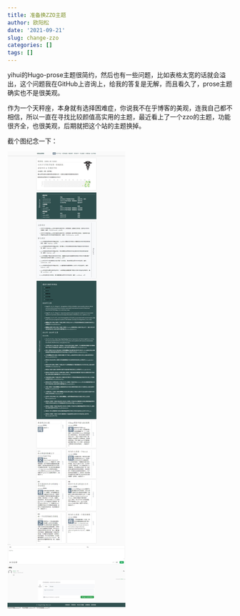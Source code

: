 ```yaml
---
title: 准备换ZZO主题
author: 欧阳松
date: '2021-09-21'
slug: change-zzo
categories: []
tags: []
---
```


yihui的Hugo-prose主题很简约，然后也有一些问题，比如表格太宽的话就会溢出，这个问题我在GitHub上咨询上，给我的答复是无解，而且看久了，prose主题确实也不是很美观。

作为一个天秤座，本身就有选择困难症，你说我不在乎博客的美观，连我自己都不相信，所以一直在寻找比较颜值高实用的主题，最近看上了一个zzo的主题，功能很齐全，也很美观，后期就把这个站的主题换掉。

截个图纪念一下：

![](prose.jpeg)
